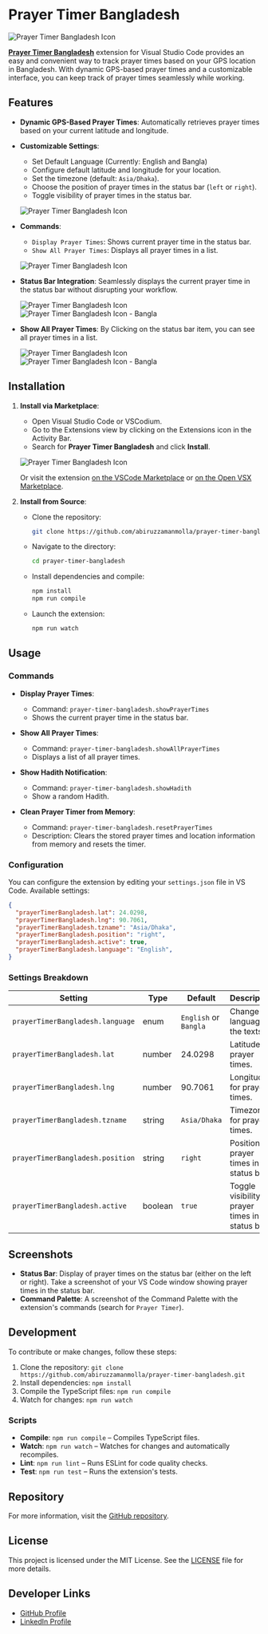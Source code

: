 # Prayer Timer Bangladesh

![Prayer Timer Bangladesh Icon](./screenshots/markteplace-details.png)

**[Prayer Timer Bangladesh](https://marketplace.visualstudio.com/items?itemName=azmolla.prayer-timer-bangladesh)** extension for Visual Studio Code provides an easy and convenient way to track prayer times based on your GPS location in Bangladesh. With dynamic GPS-based prayer times and a customizable interface, you can keep track of prayer times seamlessly while working.

## Features

- **Dynamic GPS-Based Prayer Times**: Automatically retrieves prayer times based on your current latitude and longitude.

- **Customizable Settings**:
  - Set Default Language (Currently: English and Bangla)
  - Configure default latitude and longitude for your location.
  - Set the timezone (default: `Asia/Dhaka`).
  - Choose the position of prayer times in the status bar (`left` or `right`).
  - Toggle visibility of prayer times in the status bar.

  ![Prayer Timer Bangladesh Icon](./screenshots/seetings.png)

- **Commands**:
  - `Display Prayer Times`: Shows current prayer time in the status bar.
  - `Show All Prayer Times`: Displays all prayer times in a list.

  ![Prayer Timer Bangladesh Icon](./screenshots/commands.png)
  
- **Status Bar Integration**: Seamlessly displays the current prayer time in the status bar without disrupting your workflow.

  ![Prayer Timer Bangladesh Icon](./screenshots/timer-in-status-bar-en.png)
  ![Prayer Timer Bangladesh Icon - Bangla](./screenshots/timer-in-status-bar-bn.png)

- **Show All Prayer Times**: By Clicking on the status bar item, you can see all prayer times in a list.

  ![Prayer Timer Bangladesh Icon](./screenshots/show-all-times-en.png)
  ![Prayer Timer Bangladesh Icon - Bangla](./screenshots/show-all-times-bn.png)

## Installation

1. **Install via Marketplace**:
   - Open Visual Studio Code or VSCodium.
   - Go to the Extensions view by clicking on the Extensions icon in the Activity Bar.
   - Search for **Prayer Timer Bangladesh** and click **Install**.

   ![Prayer Timer Bangladesh Icon](./screenshots/search-in-marketplace.png)

   Or visit the extension [on the VSCode Marketplace](https://marketplace.visualstudio.com/items?itemName=azmolla.prayer-timer-bangladesh) or [on the Open VSX Marketplace](https://open-vsx.org/extension/azmolla/prayer-timer-bangladesh).

2. **Install from Source**:
   - Clone the repository:
     ```bash
     git clone https://github.com/abiruzzamanmolla/prayer-timer-bangladesh.git
     ```
   - Navigate to the directory:
     ```bash
     cd prayer-timer-bangladesh
     ```
   - Install dependencies and compile:
     ```bash
     npm install
     npm run compile
     ```
   - Launch the extension:
     ```bash
     npm run watch
     ```

## Usage

### Commands

- **Display Prayer Times**:
  - Command: `prayer-timer-bangladesh.showPrayerTimes`
  - Shows the current prayer time in the status bar.

- **Show All Prayer Times**:
  - Command: `prayer-timer-bangladesh.showAllPrayerTimes`
  - Displays a list of all prayer times.

- **Show Hadith Notification**:
  - Command: `prayer-timer-bangladesh.showHadith`
  - Show a random Hadith.

- **Clean Prayer Timer from Memory**:
  - Command: `prayer-timer-bangladesh.resetPrayerTimes`
  - Description: Clears the stored prayer times and location information from memory and resets the timer.

### Configuration

You can configure the extension by editing your `settings.json` file in VS Code. Available settings:

```json
{
  "prayerTimerBangladesh.lat": 24.0298,
  "prayerTimerBangladesh.lng": 90.7061,
  "prayerTimerBangladesh.tzname": "Asia/Dhaka",
  "prayerTimerBangladesh.position": "right",
  "prayerTimerBangladesh.active": true,
  "prayerTimerBangladesh.language": "English",
}
```

### Settings Breakdown

| Setting | Type | Default | Description |
| --- | --- | --- | --- |
| `prayerTimerBangladesh.language` | enum | `English` or `Bangla` | Change the language of the texts. |
| `prayerTimerBangladesh.lat` | number | 24.0298 | Latitude for prayer times. |
| `prayerTimerBangladesh.lng` | number | 90.7061 | Longitude for prayer times. |
| `prayerTimerBangladesh.tzname` | string | `Asia/Dhaka` | Timezone for prayer times. |
| `prayerTimerBangladesh.position` | string | `right` | Position of prayer times in the status bar. |
| `prayerTimerBangladesh.active` | boolean | `true` | Toggle visibility of prayer times in the status bar. |

## Screenshots

- **Status Bar**: Display of prayer times on the status bar (either on the left or right). Take a screenshot of your VS Code window showing prayer times in the status bar.
- **Command Palette**: A screenshot of the Command Palette with the extension's commands (search for `Prayer Timer`).

## Development

To contribute or make changes, follow these steps:

1. Clone the repository: `git clone https://github.com/abiruzzamanmolla/prayer-timer-bangladesh.git`
2. Install dependencies: `npm install`
3. Compile the TypeScript files: `npm run compile`
4. Watch for changes: `npm run watch`

### Scripts

- **Compile**: `npm run compile` – Compiles TypeScript files.
- **Watch**: `npm run watch` – Watches for changes and automatically recompiles.
- **Lint**: `npm run lint` – Runs ESLint for code quality checks.
- **Test**: `npm run test` – Runs the extension's tests.

## Repository

For more information, visit the [GitHub repository](https://github.com/abiruzzamanmolla/prayer-timer-bangladesh).

## License

This project is licensed under the MIT License. See the [LICENSE](LICENSE) file for more details.

## Developer Links

- [GitHub Profile](https://github.com/abiruzzamanmolla)
- [LinkedIn Profile](https://www.linkedin.com/in/abiruzzamanmolla/)
